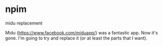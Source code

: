 # npim
midu replacement

Midu (https://www.facebook.com/miduapp/) was a fantastic app.  Now it's gone.  I'm going to try and replace it (or at least the parts that I want).
